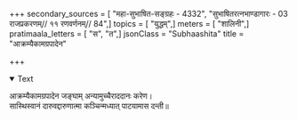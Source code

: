 +++
secondary_sources = [ "महा-सुभाषित-सङ्ग्रहः - 4332", "सुभाषितरत्नभाण्डागारः -  03 राजप्रकरणम्// ११ रणवर्णनम्// 84",]
topics = [ "युद्धम्",]
meters = [ "शालिनी",]
pratimaala_letters = [ "स", "त",]
jsonClass = "Subhaashita"
title = "आक्रम्यैकामग्रपादेन"

+++

<details open><summary>Text</summary>

आक्रम्यैकामग्रपादेन जङ्घाम् अन्यामुच्चैराददानः करेण।  
सास्थिस्वानं दारुवद्दारुणात्मा कञ्चिन्मध्यात् पाटयामास दन्ती॥
</details>
